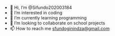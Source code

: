 - 👋 Hi, I’m @Sifundo202003184
- 👀 I’m interested in coding
- 🌱 I’m currently learning programming
- 💞️ I’m looking to collaborate on school projects
- 📫 How to reach me sfundoginindza@gmail.com

<!---
Sifundo202003184/Sifundo202003184 is a ✨ special ✨ repository because its `README.md` (this file) appears on your GitHub profile.
You can click the Preview link to take a look at your changes.
--->
